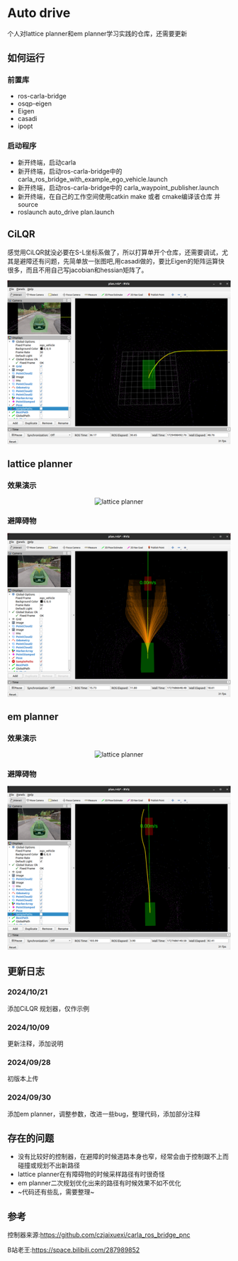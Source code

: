 # Auto drive
个人对lattice planner和em planner学习实践的仓库，还需要更新

## 如何运行
### 前置库
- ros-carla-bridge
- osqp-eigen
- Eigen
- casadi
- ipopt

### 启动程序
- 新开终端，启动carla
- 新开终端，启动ros-carla-bridge中的 carla_ros_bridge_with_example_ego_vehicle.launch
- 新开终端，启动ros-carla-bridge中的 carla_waypoint_publisher.launch
- 新开终端，在自己的工作空间使用catkin make 或者 cmake编译该仓库 并source
- roslaunch auto_drive plan.launch

## CiLQR 
感觉用CiLQR就没必要在S-L坐标系做了，所以打算单开个仓库，还需要调试，尤其是避障还有问题，先简单放一张图吧,用casadi做的，要比Eigen的矩阵运算快很多，而且不用自己写jacobian和hessian矩阵了。

<div align=center>
<img src="./docs/cilqr.png" alt="lattice planner"/>
</div>


## lattice planner
### 效果演示

<div align=center>
<img src="./docs/lattice_planner.gif" alt="lattice planner"/>
</div>

### 避障碍物

<div align=center>
<img src="./docs/lattice_planner.png" alt="lattice planner"/>
</div>

## em planner
### 效果演示

<div align=center>
<img src="./docs/em_planner.gif" alt="lattice planner"/>
</div>

### 避障碍物

<div align=center>
<img src="./docs/em_planner.png" alt="lattice planner"/>
</div>

## 更新日志
### 2024/10/21

添加CiLQR 规划器，仅作示例

### 2024/10/09

更新注释，添加说明

### 2024/09/28

初版本上传

### 2024/09/30

添加em planner，调整参数，改进一些bug，整理代码，添加部分注释

## 存在的问题
- 没有比较好的控制器，在避障的时候道路本身也窄，经常会由于控制跟不上而碰撞或规划不出新路径
- lattice planner在有障碍物的时候采样路径有时很奇怪
- em planner二次规划优化出来的路径有时候效果不如不优化
- ~代码还有些乱，需要整理~
  
## 参考
控制器来源:https://github.com/czjaixuexi/carla_ros_bridge_pnc

B站老王:https://space.bilibili.com/287989852
